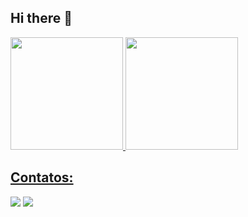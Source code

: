 ## Hi there 👋

<!--
**Ripy93/Ripy93** is a ✨ _special_ ✨ repository because its `README.md` (this file) appears on your GitHub profile.

Here are some ideas to get you started:

- 🔭 I’m currently working on ...
- 🌱 I’m currently learning ...
- 👯 I’m looking to collaborate on ...
- 🤔 I’m looking for help with ...
- 💬 Ask me about ...
- 📫 How to reach me: ...
- 😄 Pronouns: ...
- ⚡ Fun fact: ...
-->

<div>
<a href="https://github.com/Ripy93">
<img loading="lazy" height="180em" src="https://github-readme-stats.vercel.app/api/top-langs/?username=Ripy93&layout=compact&langs_count=7&theme=dracula"/>
<img loading="lazy" height="180em" src="https://github-readme-stats.vercel.app/api?username=Ripy93&show_icons=true&theme=dracula&include_all_commits=true&count_private=true"/>
</div>

## Contatos:

<div>
<a href = "mailto:rianlucas.sun@gmail.com"><img loading="lazy" src="https://img.shields.io/badge/Gmail-D14836?style=for-the-badge&logo=gmail&logoColor=white" target="_blank"></a>
<a href="[https://www.linkedin.com/in/seu-usuário-linkedln-aqui](https://www.linkedin.com/in/rian-lucas-2669b2295/)" target="_blank"><img loading="lazy" src="https://img.shields.io/badge/-LinkedIn-%230077B5?style=for-the-badge&logo=linkedin&logoColor=white" target="_blank"></a>   
</div>
